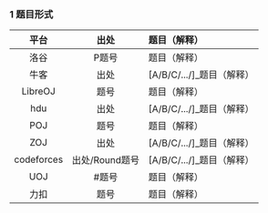 ### 1 题目形式
| 平台  | 出处  | 题目（解释） |  
|:---:|:---:|:-------|
| 洛谷 | P题号 | 题目（解释）    |
| 牛客 | 出处 | [A/B/C/.../]_题目（解释）    |
|  LibreOJ   |  题号   |   题目（解释）     |
|      hdu      |   出处    |   [A/B/C/.../]_题目（解释）     |
|      POJ      |   题号    |    题目（解释）   |
|       ZOJ     |    出处   |   [A/B/C/.../]_题目（解释）     |
|      codeforces      |   出处/Round题号    |    [A/B/C/.../]_题目（解释）    |
|         UOJ             |       #题号          |              题目（解释）             |
|          力扣               |         题号           |              题目（解释）                   |


